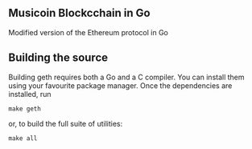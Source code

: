 ## Musicoin Blockcchain in Go

Modified version of the Ethereum protocol in Go

## Building the source

Building geth requires both a Go and a C compiler.
You can install them using your favourite package manager.
Once the dependencies are installed, run

    make geth

or, to build the full suite of utilities:

    make all
